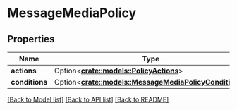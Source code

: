 # MessageMediaPolicy

## Properties

Name | Type | Description | Notes
------------ | ------------- | ------------- | -------------
**actions** | Option<[**crate::models::PolicyActions**](PolicyActions.md)> |  | [optional]
**conditions** | Option<[**crate::models::MessageMediaPolicyConditions**](MessageMediaPolicyConditions.md)> |  | [optional]

[[Back to Model list]](../README.md#documentation-for-models) [[Back to API list]](../README.md#documentation-for-api-endpoints) [[Back to README]](../README.md)


